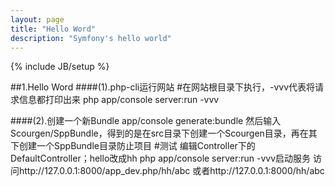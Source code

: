 ```yaml
---
layout: page
title: "Hello Word"
description: "Symfony's hello world"
---
```

{% include JB/setup %}

##1.Hello Word
####(1).php-cli运行网站
	#在网站根目录下执行，-vvv代表将请求信息都打印出来
	php app/console server:run -vvv
	
####(2).创建一个新Bundle
	app/console generate:bundle
	然后输入Scourgen/SppBundle，得到的是在src目录下创建一个Scourgen目录，再在其下创建一个SppBundle目录防止项目
	#测试
	编辑Controller下的DefaultController；hello改成hh
	php app/console server:run -vvv启动服务
	访问http://127.0.0.1:8000/app_dev.php/hh/abc
	或者http://127.0.0.1:8000/hh/abc
	
